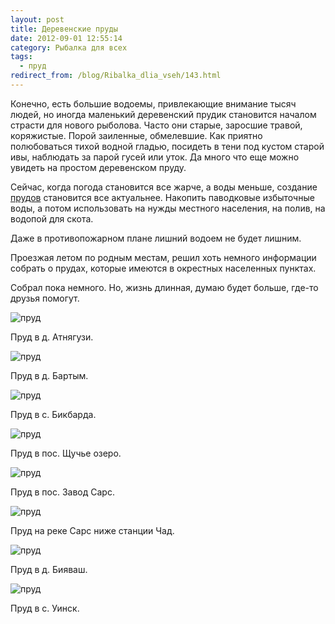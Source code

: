 ```yaml
---
layout: post
title: Деревенские пруды
date: 2012-09-01 12:55:14
category: Рыбалка для всех
tags:
  - пруд
redirect_from: /blog/Ribalka_dlia_vseh/143.html
---
```

Конечно, есть большие водоемы, привлекающие внимание тысяч людей, но
иногда маленький деревенский прудик становится началом страсти для
нового рыболова. Часто они старые, заросшие травой, коряжистые. Порой
заиленные, обмелевшие. Как приятно полюбоваться тихой водной гладью,
посидеть в тени под кустом старой ивы, наблюдать за парой гусей или
уток. Да много что еще можно увидеть на простом деревенском пруду.

Сейчас, когда погода становится все жарче, а воды меньше, создание
[прудов][1] становится все актуальнее. Накопить паводковые избыточные
воды, а потом использовать на нужды местного населения, на полив,
на водопой для скота.

Даже в противопожарном плане лишний водоем не будет лишним.

Проезжая летом по родным местам, решил хоть немного информации собрать о
прудах, которые имеются в окрестных населенных пунктах.

Собрал пока немного. Но, жизнь длинная, думаю будет больше, где-то
друзья помогут.

![пруд](/uploads/images/00/00/01/2012/09/01/d2237f.jpg)

Пруд в д. Атнягузи.

![пруд](/uploads/images/00/00/01/2012/09/01/3ca2dc.jpg)

Пруд в д. Бартым.

![пруд](/uploads/images/00/00/01/2012/09/01/0b3910.jpg)

Пруд в с. Бикбарда.

![пруд](/uploads/images/00/00/01/2012/09/01/3df51505ea.jpg)

Пруд в пос. Щучье озеро.

![пруд](/uploads/images/00/00/01/2012/09/01/50c5af.jpg)

Пруд в пос. Завод Сарс.

![пруд](/uploads/images/00/00/01/2012/09/01/ffe1f0.jpg)

Пруд на реке Сарс ниже станции Чад.

![пруд](/uploads/images/00/00/01/2012/09/01/500241.jpg)

Пруд в д. Бияваш.

![пруд](/uploads/images/00/00/01/2012/09/01/1162e4.jpg)

Пруд в с. Уинск.

[1]: /%D0%A0%D1%8B%D0%B1%D0%B0%D0%BB%D0%BA%D0%B0_%D0%B4%D0%BB%D1%8F_%D0%B2%D1%81%D0%B5%D1%85/%D0%9E%D1%82_%D0%BF%D0%BE%D1%81%D0%B5%D0%BB%D0%BA%D0%B0_%D0%9A%D1%83%D1%80%D0%B3%D0%B0%D0%BD%D0%BE%D0%B2%D0%BE_%D0%B4%D0%BE_%D0%BF%D0%BB%D0%BE%D1%82%D0%B8%D0%BD%D1%8B_%D0%92%D0%B5%D1%80%D1%85%D0%BD%D0%B5%D0%BC%D0%B0%D0%BA%D0%B0%D1%80%D0%BE%D0%B2%D1%81%D0%BA%D0%BE%D0%B3%D0%BE_%D0%B2%D0%BE%D0%B4%D0%BE%D1%85%D1%80%D0%B0%D0%BD%D0%B8%D0%BB%D0%B8%D1%89%D0%B0/
